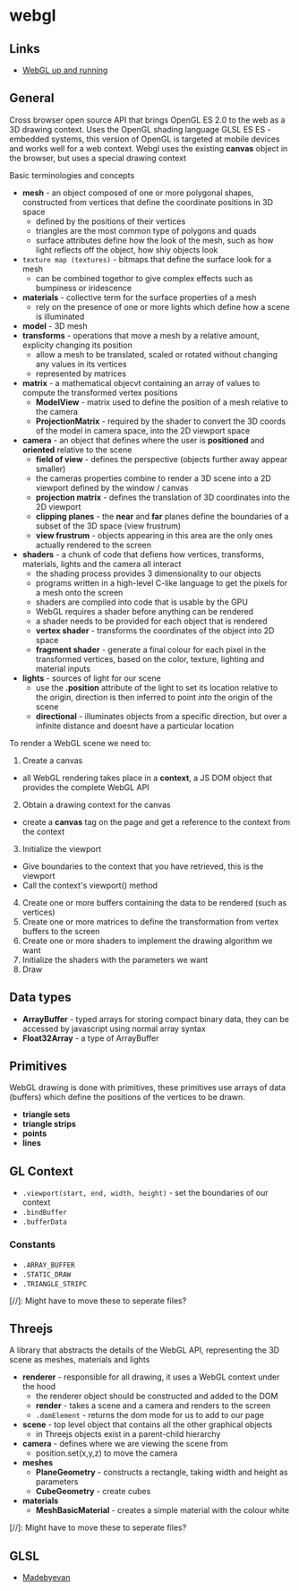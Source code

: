 # webgl

## Links

- [WebGL up and running]()

## General

Cross browser open source API that brings OpenGL ES 2.0 to the web as a 3D drawing context.
Uses the OpenGL shading language GLSL ES
ES - embedded systems, this version of OpenGL is targeted at mobile devices and works well for a web context.
Webgl uses the existing **canvas** object in the browser, but uses a special drawing context

Basic terminologies and concepts

- **mesh** - an object composed of one or more polygonal shapes, constructed from vertices that define the coordinate positions in 3D space
  - defined by the positions of their vertices
  - triangles are the most common type of polygons and quads
  - surface attributes define how the look of the mesh, such as how light reflects off the object, how shiy objects look
- `texture map (textures)` - bitmaps that define the surface look for a mesh
  - can be combined togethor to give complex effects such as bumpiness or iridescence
- **materials** - collective term for the surface properties of a mesh
  - rely on the presence of one or more lights which define how a scene is illuminated
- **model** - 3D mesh
- **transforms** - operations that move a mesh by a relative amount, explicity changing its position
  - allow a mesh to be translated, scaled or rotated without changing any values in its vertices
  - represented by matrices
- **matrix** - a mathematical objecvt containing an array of values to compute the transformed vertex positions
  - **ModelView** - matrix used to define the position of a mesh relative to the camera
  - **ProjectionMatrix** - required by the shader to convert the 3D coords of the model in camera space, into the 2D viewport space
- **camera** - an object that defines where the user is **positioned** and **oriented** relative to the scene
  - **field of view** - defines the perspective (objects further away appear smaller)
  - the cameras properties combine to render a 3D scene into a 2D viewport defined by the window / canvas
  - **projection matrix** - defines the translation of 3D coordinates into the 2D viewport
  - **clipping planes** - the **near** and **far** planes define the boundaries of a subset of the 3D space (view frustrum)
  - **view frustrum** - objects appearing in this area are the only ones actually rendered to the screen
- **shaders** - a chunk of code that defiens how vertices, transforms, materials, lights and the camera all interact
  - the shading process provides 3 dimensionality to our objects
  - programs written in a high-level C-like language to get the pixels for a mesh onto the screen
  - shaders are compiled into code that is usable by the GPU
  - WebGL requires a shader before anything can be rendered
  - a shader needs to be provided for each object that is rendered
  - **vertex shader** - transforms the coordinates of the object into 2D space
  - **fragment shader** - generate a final colour for each pixel in the transformed vertices, based on the color, texture, lighting and material inputs
- **lights** - sources of light for our scene
  - use the **.position** attribute of the light to set its location relative to the origin, direction is then inferred to point _into_ the origin of the scene
  - **directional** - illuminates objects from a specific direction, but over a infinite distance and doesnt have a particular location

To render a WebGL scene we need to:

1. Create a canvas

- all WebGL rendering takes place in a **context**, a JS DOM object that provides the complete WebGL API

2. Obtain a drawing context for the canvas

- create a **canvas** tag on the page and get a reference to the context from the context

3. Initialize the viewport

- Give boundaries to the context that you have retrieved, this is the viewport
- Call the context's viewport() method

4. Create one or more buffers containing the data to be rendered (such as vertices)
5. Create one or more matrices to define the transformation from vertex buffers to the screen
6. Create one or more shaders to implement the drawing algorithm we want
7. Initialize the shaders with the parameters we want
8. Draw

## Data types

- **ArrayBuffer** - typed arrays for storing compact binary data, they can be accessed by javascript using normal array syntax
- **Float32Array** - a type of ArrayBuffer

## Primitives

WebGL drawing is done with primitives, these primitives use arrays of data (buffers) which define the positions of the vertices to be drawn.

- **triangle sets**
- **triangle strips**
- **points**
- **lines**

## GL Context

- `.viewport(start, end, width, height)` - set the boundaries of our context
- `.bindBuffer`
- `.bufferData`

### Constants

- `.ARRAY_BUFFER`
- `.STATIC_DRAW`
- `.TRIANGLE_STRIPC`

[//]: Might have to move these to seperate files?

## Threejs

A library that abstracts the details of the WebGL API, representing the 3D scene as meshes, materials and lights

- **renderer** - responsible for all drawing, it uses a WebGL context under the hood
  - the renderer object should be constructed and added to the DOM
  - **render** - takes a scene and a camera and renders to the screen
  - `.domElement` - returns the dom mode for us to add to our page
- **scene** - top level object that contains all the other graphical objects
  - in Threejs objects exist in a parent-child hierarchy
- **camera** - defines where we are viewing the scene from
  - position.set(x,y,z) to move the camera
- **meshes**
  - **PlaneGeometry** - constructs a rectangle, taking width and height as parameters
  - **CubeGeometry** - create cubes
- **materials**
  - **MeshBasicMaterial** - creates a simple material with the colour white

[//]: Might have to move these to seperate files?

## GLSL

- [Madebyevan](http://madebyevan.com/)
